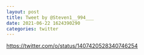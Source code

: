 ```yaml
--- 
layout: post 
title: Tweet by @Steven1__994___ 
date: 2021-06-22 1624390290 
categories: twitter 
--- 
```

https://twitter.com/o/status/1407420528340746254